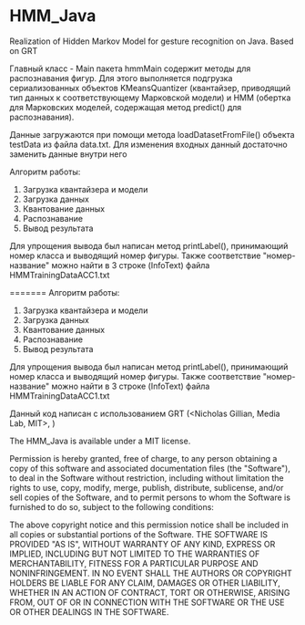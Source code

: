 ﻿HMM_Java
========

Realization of Hidden Markov Model for gesture recognition on Java. Based on GRT

Главный класс - Main пакета hmmMain содержит методы для распознавания фигур. Для этого выполняется подгрузка сериализованных объектов KMeansQuantizer (квантайзер, приводящий тип данных к соответствующему Марковской модели) и HMM (обертка для Марковских моделей, содержащая метод predict() для распознавания).

Данные загружаются при помощи метода loadDatasetFromFile() объекта testData из файла data.txt. Для изменения входных данный достаточно заменить данные внутри него

Алгоритм работы: 

1. Загрузка квантайзера и модели
2. Загрузка данных
3. Квантование данных
4. Распознавание
5. Вывод результата

Для упрощения вывода был написан метод printLabel(), принимающий номер класса и выводящий номер фигуры. Также соответствие "номер-название" можно найти в 3 строке (InfoText) файла HMMTrainingDataACC1.txt

=======
Алгоритм работы: 

1. Загрузка квантайзера и модели
2. Загрузка данных
3. Квантование данных
4. Распознавание
5. Вывод результата

Для упрощения вывода был написан метод printLabel(), принимающий номер класса и выводящий номер фигуры. Также соответствие "номер-название" можно найти в 3 строке (InfoText) файла HMMTrainingDataACC1.txt

Данный код написан с использованием GRT (<Nicholas Gillian, Media Lab, MIT>, )

The HMM_Java is available under a MIT license.

Permission is hereby granted, free of charge, to any person obtaining a copy of this software and associated documentation files (the "Software"), to deal in the Software without restriction, including without limitation the rights to use, copy, modify, merge, publish, distribute, sublicense, and/or sell copies of the Software, and to permit persons to whom the Software is furnished to do so, subject to the following conditions:

The above copyright notice and this permission notice shall be included in all copies or substantial portions of the Software.
THE SOFTWARE IS PROVIDED "AS IS", WITHOUT WARRANTY OF ANY KIND, EXPRESS OR IMPLIED, INCLUDING BUT NOT LIMITED TO THE WARRANTIES OF MERCHANTABILITY, FITNESS FOR A PARTICULAR PURPOSE AND NONINFRINGEMENT. IN NO EVENT SHALL THE AUTHORS OR COPYRIGHT HOLDERS BE LIABLE FOR ANY CLAIM, DAMAGES OR OTHER LIABILITY, WHETHER IN AN ACTION OF CONTRACT, TORT OR OTHERWISE, ARISING FROM, OUT OF OR IN CONNECTION WITH THE SOFTWARE OR THE USE OR OTHER DEALINGS IN THE SOFTWARE.
